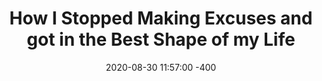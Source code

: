 ---
layout: post
title:  "How I Stopped Making Excuses and got in the Best Shape of my Life"
date:   2020-08-30 11:57:00 -400
category: Lifestyle
description: + my favorite exercises
permalink: /How-I-Stopped-Making-Excuses-And-Got-In-The-Best-Shape-Of-My-Life/
thumbnail: https://iwalte01.github.io/fashionisa-blog/images/working_out_thumbnail.JPG
image: https://iwalte01.github.io/fashionisa-blog/images/working_out_thumbnail.JPG
tags: [summer, workout, health]
---